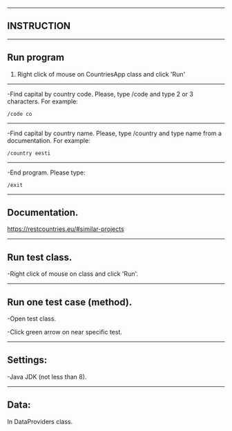 ----------------------
INSTRUCTION
----------------------

----------------------
Run program
----------------------
1. Right click of mouse on CountriesApp class and click 'Run'
----------------------
-Find capital by country code. Please, type /code  and type 2 or 3 characters. For example:

```
/code co
```
----------------------
-Find capital by country name. Please, type /country  and type name from a documentation. For example:

```
/country eesti
```
----------------------
-End program. Please type:

```
/exit
```
----------------------
 Documentation.
----------------------

https://restcountries.eu/#similar-projects

----------------------
Run test class.
----------------------

-Right click of mouse on class and click 'Run'.

----------------------
 Run one test case (method).
----------------------

-Open test class.

-Click green arrow on near specific test.

----------------------
Settings:
----------------------
-Java JDK (not less than 8).

----------------------
Data:
----------------------
In DataProviders class.

